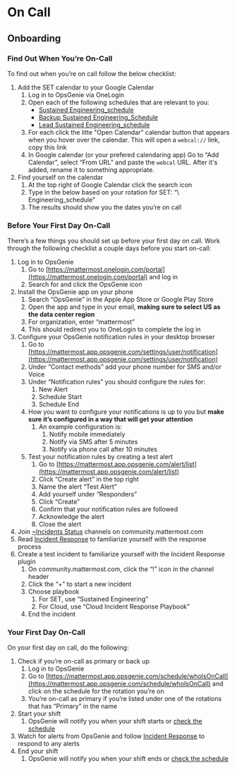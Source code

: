 # On Call

## Onboarding

### Find Out When You’re On-Call

To find out when you’re on call follow the below checklist:

1. Add the SET calendar to your Google Calendar
   1. Log in to OpsGenie via OneLogin
   2. Open each of the following schedules that are relevant to you:
      * [Sustained Engineering\_schedule](https://mattermost.app.opsgenie.com/settings/schedule/detail/cc2b2e08-b690-434b-a8a0-b4943f8eb3d2)
      * [Backup Sustained Engineering\_Schedule](https://mattermost.app.opsgenie.com/settings/schedule/detail/967e7812-e594-4d0f-8f26-8b2e98f43906)
      * [Lead Sustained Engineering\_schedule](https://mattermost.app.opsgenie.com/settings/schedule/detail/a121cd12-2961-47bb-8fb0-7d7252a18fb6)
   3. For each click the litte "Open Calendar" calendar button that appears when you hover over the calendar. This will open a `webcal://` link, copy this link
   4. In Google calendar \(or your prefered calendaring app\) Go to “Add Calendar”, select “From URL” and paste the `webcal` URL. After it's added, rename it to something appropriate.
2. Find yourself on the calendar
   1. At the top right of Google Calendar click the search icon
   2. Type in the below based on your rotation for SET: “\ Engineering\_schedule”
   3. The results should show you the dates you’re on call

### Before Your First Day On-Call

There’s a few things you should set up before your first day on call. Work through the following checklist a couple days before you start on-call:

1. Log in to OpsGenie
   1. Go to [https://mattermost.onelogin.com/portal](https://mattermost.onelogin.com/portal) and log in
   2. Search for and click the OpsGenie icon
2. Install the OpsGenie app on your phone
   1. Search “OpsGenie” in the Apple App Store or Google Play Store
   2. Open the app and type in your email, **making sure to select US as the data center region**
   3. For organization, enter “mattermost”
   4. This should redirect you to OneLogin to complete the log in
3. Configure your OpsGenie notification rules in your desktop browser
   1. Go to [https://mattermost.app.opsgenie.com/settings/user/notification](https://mattermost.app.opsgenie.com/settings/user/notification)
   2. Under “Contact methods” add your phone number for SMS and/or Voice
   3. Under “Notification rules” you should configure the rules for:
      1. New Alert
      2. Schedule Start
      3. Schedule End
   4. How you want to configure your notifications is up to you but **make sure it’s configured in a way that will get your attention**
      1. An example configuration is:
         1. Notify mobile immediately
         2. Notify via SMS after 5 minutes
         3. Notify via phone call after 10 minutes
   5. Test your notification rules by creating a test alert
      1. Go to [https://mattermost.app.opsgenie.com/alert/list](https://mattermost.app.opsgenie.com/alert/list)
      2. Click “Create alert” in the top right
      3. Name the alert “Test Alert”
      4. Add yourself under “Responders”
      5. Click “Create”
      6. Confirm that your notification rules are followed
      7. Acknowledge the alert
      8. Close the alert
4. Join [~Incidents Status](https://community-daily.mattermost.com/private-core/channels/incidents) channels on community.mattermost.com
5. Read [Incident Response](https://docs.google.com/document/d/1-AWQJQelgKvGVSP6sOIi9EOSVjxXVlJlwNuJlkcXKGA/edit#heading=h.uk4q4qkm81h0) to familiarize yourself with the response process
6. Create a test incident to familiarize yourself with the Incident Response plugin
   1. On community.mattermost.com, click the “!” icon in the channel header
   2. Click the “+” to start a new incident
   3. Choose playbook
      1. For SET, use “Sustained Engineering”
      2. For Cloud, use “Cloud Incident Response Playbook”
   4. End the incident

### Your First Day On-Call

On your first day on call, do the following:

1. Check if you’re on-call as primary or back up
   1. Log in to OpsGenie
   2. Go to [https://mattermost.app.opsgenie.com/schedule/whoIsOnCall](https://mattermost.app.opsgenie.com/schedule/whoIsOnCall) and click on the schedule for the rotation you’re on
   3. You’re on-call as primary if you’re listed under one of the rotations that has “Primary” in the name
2. Start your shift
   1. OpsGenie will notify you when your shift starts or [check the schedule](https://mattermost.app.opsgenie.com/schedule/whoIsOnCall)
3. Watch for alerts from OpsGenie and follow [Incident Response](https://docs.google.com/document/d/1-AWQJQelgKvGVSP6sOIi9EOSVjxXVlJlwNuJlkcXKGA/edit#heading=h.uk4q4qkm81h0) to respond to any alerts
4. End your shift
   1. OpsGenie will notify you when your shift ends or [check the schedule](https://mattermost.app.opsgenie.com/schedule/whoIsOnCall)

